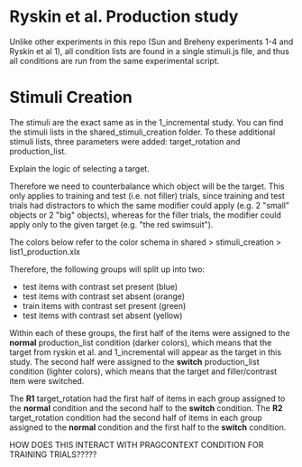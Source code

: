 # Ryskin et al. Production study


Unlike other experiments in this repo (Sun and Breheny experiments 1-4 and Ryskin et al 1), all condition lists are found in a single stimuli.js file, and thus all conditions are run from the same experimental script. 

# Stimuli Creation
The stimuli are the exact same as in the 1_incremental study. You can find the stimuli lists in the shared_stimuli_creation folder. To these additional stimuli lists, three parameters were added: target_rotation and production_list.

Explain the logic of selecting a target.

Therefore we need to counterbalance which object will be the target. This only applies to training and test (i.e. not filler) trials, since training and test trials had distractors to which the same modifier could apply (e.g. 2 "small" objects or 2 "big" objects), whereas for the filler trials, the modifier could apply only to the given target (e.g. "the red swimsuit").

The colors below refer to the color schema in shared > stimuli_creation > list1_production.xlx

Therefore, the following groups will split up into two:
- test items with contrast set present (blue)
- test items with contrast set absent (orange)
- train items with contrast set present (green)
- test items with contrast set absent (yellow)


Within each of these groups, the first half of the items were assigned to the **normal** production_list condition (darker colors), which means that the target from ryskin et al. and 1_incremental will appear as the target in this study. The second half were assigned to the **switch** production_list condition (lighter colors), which means that the target and filler/contrast item were switched.

The **R1** target_rotation had the first half of items in each group assigned to the **normal** condition and the second half to the **switch** condition. The **R2** target_rotation condition had the second half of items in each group assigned to the **normal** condition and the first half to the **switch** condition.


HOW DOES THIS INTERACT WITH PRAGCONTEXT CONDITION FOR TRAINING TRIALS?????
